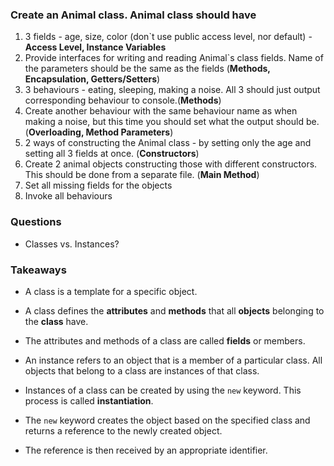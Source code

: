 ### Create an Animal class. Animal class should have
1. 3 fields - age, size, color (don`t use public access level, nor default) - **Access Level, Instance Variables**
2. Provide interfaces for writing and reading Animal`s class fields. Name of the parameters should be the same as the fields (**Methods, Encapsulation, Getters/Setters**)
3. 3 behaviours - eating, sleeping, making a noise. All 3 should just output corresponding behaviour to console.(**Methods**)
4. Create another behaviour with the same behaviour name as when making a noise, but this time you should set what the output should be. (**Overloading, Method Parameters**)
5. 2 ways of constructing the Animal class - by setting only the age and setting all 3 fields at once. (**Constructors**)
6. Create 2 animal objects constructing those with different constructors. This should be done from a separate file. (**Main Method**)
7. Set all missing fields for the objects
8. Invoke all behaviours


### Questions
- Classes vs. Instances?

### Takeaways
- A class is a template for a specific object.
- A class defines the **attributes** and **methods** that all **objects** belonging to the **class** have.
- The attributes and methods of a class are called **fields** or members.
- An instance refers to an object that is a member of a particular class. All objects that belong to a class are instances of that class.

- Instances of a class can be created by using the `new` keyword.  This process is called **instantiation**.
- The `new` keyword creates the object based on the specified class and returns a reference to the newly created object.
- The reference is then received by an appropriate identifier.






